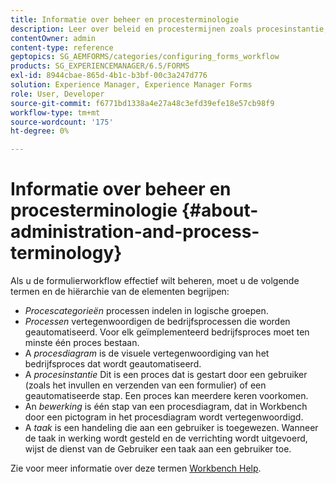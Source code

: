 ```yaml
---
title: Informatie over beheer en procesterminologie
description: Leer over beleid en procestermijnen zoals procesinstantie, procesdiagram en verrichting.
contentOwner: admin
content-type: reference
geptopics: SG_AEMFORMS/categories/configuring_forms_workflow
products: SG_EXPERIENCEMANAGER/6.5/FORMS
exl-id: 8944cbae-865d-4b1c-b3bf-00c3a247d776
solution: Experience Manager, Experience Manager Forms
role: User, Developer
source-git-commit: f6771bd1338a4e27a48c3efd39efe18e57cb98f9
workflow-type: tm+mt
source-wordcount: '175'
ht-degree: 0%

---
```


# Informatie over beheer en procesterminologie {#about-administration-and-process-terminology}

Als u de formulierworkflow effectief wilt beheren, moet u de volgende termen en de hiërarchie van de elementen begrijpen:

* *Procescategorieën* processen indelen in logische groepen.
* *Processen* vertegenwoordigen de bedrijfsprocessen die worden geautomatiseerd. Voor elk geïmplementeerd bedrijfsproces moet ten minste één proces bestaan.
* A *procesdiagram* is de visuele vertegenwoordiging van het bedrijfsproces dat wordt geautomatiseerd.
* A *procesinstantie* Dit is een proces dat is gestart door een gebruiker (zoals het invullen en verzenden van een formulier) of een geautomatiseerde stap. Een proces kan meerdere keren voorkomen.
* An *bewerking* is één stap van een procesdiagram, dat in Workbench door een pictogram in het procesdiagram wordt vertegenwoordigd.
* A *taak* is een handeling die aan een gebruiker is toegewezen. Wanneer de taak in werking wordt gesteld en de verrichting wordt uitgevoerd, wijst de dienst van de Gebruiker een taak aan een gebruiker toe.

Zie voor meer informatie over deze termen [Workbench Help](https://www.adobe.com/go/learn_aemforms_workbench_63).
